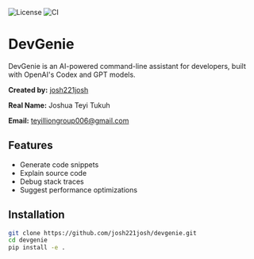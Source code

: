 ![License](https://img.shields.io/github/license/josh221josh/devgenie)
![CI](https://github.com/josh221josh/devgenie/actions/workflows/python-app.yml/badge.svg)

# DevGenie

DevGenie is an AI-powered command-line assistant for developers, built with OpenAI's Codex and GPT models.

**Created by:** [josh221josh](https://github.com/josh221josh)

**Real Name:** Joshua Teyi Tukuh

**Email:** [teyilliongroup006@gmail.com](mailto:teyilliongroup006@gmail.com)

## Features
- Generate code snippets
- Explain source code
- Debug stack traces
- Suggest performance optimizations

## Installation
```bash
git clone https://github.com/josh221josh/devgenie.git
cd devgenie
pip install -e .
